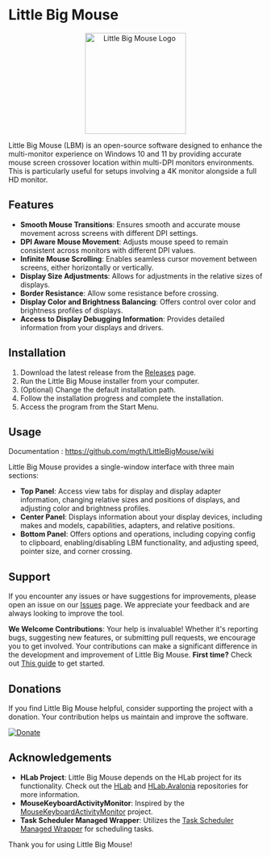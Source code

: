 # Little Big Mouse

<p align="center">
    <img src="https://raw.githubusercontent.com/mgth/LittleBigMouse/master/LittleBigMouse.Ui/LittleBigMouse.Ui.Avalonia/Assets/lbm.png" width="200" alt="Little Big Mouse Logo"/>
</p>
Little Big Mouse (LBM) is an open-source software designed to enhance the multi-monitor experience on Windows 10 and 11 by providing accurate mouse screen crossover location within multi-DPI monitors environments. This is particularly useful for setups involving a 4K monitor alongside a full HD monitor.

## Features

- **Smooth Mouse Transitions**: Ensures smooth and accurate mouse movement across screens with different DPI settings.
- **DPI Aware Mouse Movement**: Adjusts mouse speed to remain consistent across monitors with different DPI values.
- **Infinite Mouse Scrolling**: Enables seamless cursor movement between screens, either horizontally or vertically.
- **Display Size Adjustments**: Allows for adjustments in the relative sizes of displays.
- **Border Resistance**: Allow some resistance before crossing.
- **Display Color and Brightness Balancing**: Offers control over color and brightness profiles of displays.
- **Access to Display Debugging Information**: Provides detailed information from your displays and drivers.

## Installation

1. Download the latest release from the [Releases](https://github.com/mgth/LittleBigMouse/releases) page.
2. Run the Little Big Mouse installer from your computer.
3. (Optional) Change the default installation path.
4. Follow the installation progress and complete the installation.
5. Access the program from the Start Menu.

## Usage

Documentation : https://github.com/mgth/LittleBigMouse/wiki

Little Big Mouse provides a single-window interface with three main sections:

- **Top Panel**: Access view tabs for display and display adapter information, changing relative sizes and positions of displays, and adjusting color and brightness profiles.
- **Center Panel**: Displays information about your display devices, including makes and models, capabilities, adapters, and relative positions.
- **Bottom Panel**: Offers options and operations, including copying config to clipboard, enabling/disabling LBM functionality, and adjusting speed, pointer size, and corner crossing.

## Support

If you encounter any issues or have suggestions for improvements, please open an issue on our [Issues](https://github.com/mgth/LittleBigMouse/issues) page. We appreciate your feedback and are always looking to improve the tool.

**We Welcome Contributions**: Your help is invaluable! Whether it's reporting bugs, suggesting new features, or submitting pull requests, we encourage you to get involved. Your contributions can make a significant difference in the development and improvement of Little Big Mouse. **First time?** Check out [This guide](https://github.com/firstcontributions/first-contributions) to get started.

## Donations

If you find Little Big Mouse helpful, consider supporting the project with a donation. Your contribution helps us maintain and improve the software.

[![Donate](https://img.shields.io/badge/Donate-PayPal-green.svg)](https://www.paypal.com/cgi-bin/webscr?cmd=_donations&business=YLGYPSHWTQ5UW&lc=FR&item_name=Mgth&currency_code=EUR&bn=PP%2dDonationsBF%3abtn_donateCC_LG%2egif%3aNonHosted)

## Acknowledgements

- **HLab Project**: Little Big Mouse depends on the HLab project for its functionality. Check out the [HLab](https://github.com/mgth/HLab.Core) and [HLab.Avalonia](https://github.com/mgth/HLab.Avalonia) repositories for more information.
- **MouseKeyboardActivityMonitor**: Inspired by the [MouseKeyboardActivityMonitor](https://github.com/gmamaladze/globalmousekeyhook) project.
- **Task Scheduler Managed Wrapper**: Utilizes the [Task Scheduler Managed Wrapper](https://github.com/dahall/TaskScheduler) for scheduling tasks.

Thank you for using Little Big Mouse!
